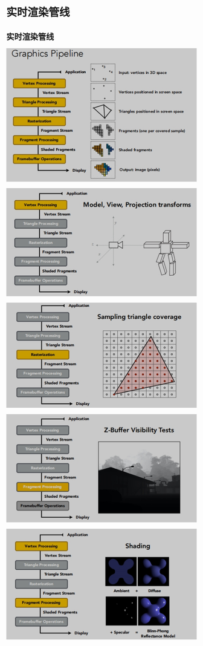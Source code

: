# 实时渲染管线

## 实时渲染管线
![](./images/3DVisualization_graphics_4_1-1.png)

![](./images/3DVisualization_graphics_4_1-2.png)

![](./images/3DVisualization_graphics_4_1-3.png)

![](./images/3DVisualization_graphics_4_1-4.png)

![](./images/3DVisualization_graphics_4_1-5.png)

